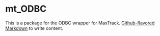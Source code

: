 # mt_ODBC

This is a package for the ODBC wrapper for MaxTrack.
[Github-flavored Markdown](https://guides.github.com/features/mastering-markdown/)
to write content.